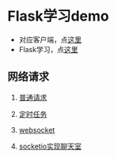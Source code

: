 # Flask学习demo

+ 对应客户端，点[这里](https://github.com/LuckyLi706/AndroidLearnDemo)
+ Flask学习，点[这里](https://github.com/LuckyLi706/ProgramNotes/blob/master/Server/Flask.md)

## 网络请求

1. [普通请求](app.py)

2. [定时任务](app_scheduler_task.py)

3. [websocket](websocket.py)

4. [socketio实现聊天室](socket_io.py)